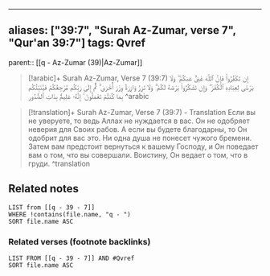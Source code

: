 
---
aliases: ["39:7", "Surah Az-Zumar, verse 7", "Qur'an 39:7"]
tags: Qvref
---

parent:: [[q - Az-Zumar (39)|Az-Zumar]]

> [!arabic]+ Surah Az-Zumar, Verse 7 (39:7)
> <span class="quran-arabic">إِن تَكْفُرُوا۟ فَإِنَّ ٱللَّهَ غَنِىٌّ عَنكُمْ ۖ وَلَا يَرْضَىٰ لِعِبَادِهِ ٱلْكُفْرَ ۖ وَإِن تَشْكُرُوا۟ يَرْضَهُ لَكُمْ ۗ وَلَا تَزِرُ وَازِرَةٌ وِزْرَ أُخْرَىٰ ۗ ثُمَّ إِلَىٰ رَبِّكُم مَّرْجِعُكُمْ فَيُنَبِّئُكُم بِمَا كُنتُمْ تَعْمَلُونَ ۚ إِنَّهُۥ عَلِيمٌۢ بِذَاتِ ٱلصُّدُورِ</span>
^arabic

> [!translation]+ Surah Az-Zumar, Verse 7 (39:7) - Translation
> Если вы не уверуете, то ведь Аллах не нуждается в вас. Он не одобряет неверия для Своих рабов. А если вы будете благодарны, то Он одобрит для вас это. Ни одна душа не понесет чужого бремени. Затем вам предстоит вернуться к вашему Господу, и Он поведает вам о том, что вы совершали. Воистину, Он ведает о том, что в груди.
^translation



## Related notes
```dataview
LIST from [[q - 39 - 7]]
WHERE !contains(file.name, "q - ")
SORT file.name ASC
```

### Related verses (footnote backlinks)
```dataview
LIST FROM [[q - 39 - 7]] AND #Qvref
SORT file.name ASC
```

